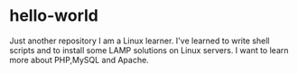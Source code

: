 # hello-world
Just another repository
I am a Linux learner. I've learned to write shell scripts and to install some LAMP solutions on Linux servers.
I want to learn more about PHP,MySQL and Apache.
